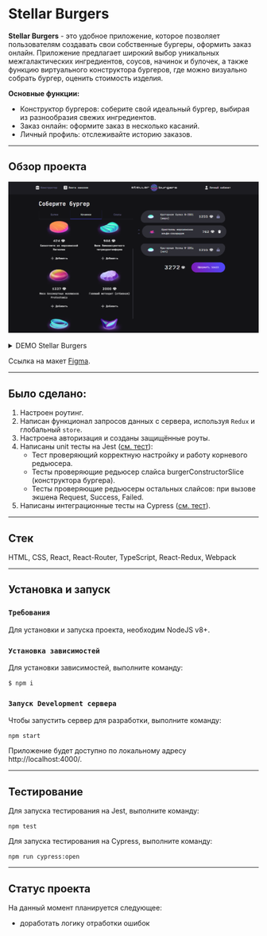# Stellar Burgers
 **Stellar Burgers**  - это удобное приложение, которое позволяет пользователям создавать свои собственные бургеры, оформить заказ онлайн.  Приложение предлагает широкий выбор уникальных межгалактических ингредиентов, соусов, начинок и булочек, а также функцию виртуального конструктора бургеров, где можно визуально собрать бургер, оценить стоимость изделия. <br>

 **Основные функции:** 
- Конструктор бургеров: соберите свой идеальный бургер, выбирая из разнообразия свежих ингредиентов. 
- Заказ онлайн: оформите заказ в несколько касаний. 
- Личный профиль: отслеживайте историю заказов.
---
## Обзор проекта
![Preview image](assets/stellar-burger.png)
<details><summary>DEMO Stellar Burgers</summary>

![Preview image](assets/stellarburger.gif)  
</details>

 Ссылка на макет [Figma](https://www.figma.com/design/vIywAvqfkOIRWGOkfOnReY/React-Fullstack_-%D0%9F%D1%80%D0%BE%D0%B5%D0%BA%D1%82%D0%BD%D1%8B%D0%B5-%D0%B7%D0%B0%D0%B4%D0%B0%D1%87%D0%B8-(3-%D0%BC%D0%B5%D1%81%D1%8F%D1%86%D0%B0)_external_link?node-id=849-1002&t=VhfFtQQA97xYOoQa-0).

---
## Было сделано:
1. Настроен роутинг.
2. Написан функционал запросов данных с сервера, используя `Redux` и глобальный `store`.
3. Настроена авторизация и созданы защищённые роуты.
4. Написаны unit тесты на Jest ([см. тест](/__tests__/)):
    - Тест проверяющий корректную настройку и работу корневого редьюсера.
    - Тесты проверяющие редьюсер слайса burgerConstructorSlice (конструктора бургера).
    - Тесты проверяющие редьюсеры остальных слайсов: при вызове экшена Request, Success, Failed.
5. Написаны интеграционные тесты на Cypress ([см. тест](/cypress/e2e/stellarBurger/stellarBurger.cy.ts)).
---
## Стек
HTML, CSS, React, React-Router, TypeScript, React-Redux, Webpack

---
## Установка и запуск
### `Требования`
Для установки и запуска проекта, необходим NodeJS v8+.
### `Установка зависимостей`
Для установки зависимостей, выполните команду:
```
$ npm i
```
### `Запуск Development сервера`
Чтобы запустить сервер для разработки, выполните команду:
```
npm start
```
Приложение будет доступно по локальному адресу http://localhost:4000/.

---
## Тестирование
Для запуска тестирования на Jest, выполните команду:
```
npm test
```
Для запуска тестирования на Cypress, выполните команду:
```
npm run cypress:open
```
---
## Статус проекта
На данный момент планируется следующее:
-	доработать логику отработки ошибок
